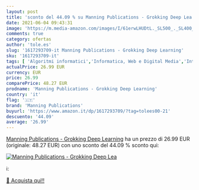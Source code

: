 ```yaml
---
layout: post
title: 'sconto del 44.09 % su Manning Publications - Grokking Deep Lea  '
date: 2021-06-04 09:43:31
image: 'https://m.media-amazon.com/images/I/61erwLHUDtL._SL500_._SL400_.jpg'
comments: true
category: ofertas
author: 'tole.es'
slug: '1617293709-it Manning Publications - Grokking Deep Learning'
sku: '1617293709-it'
tags: [ 'Algoritmi informatici','Informatica, Web e Digital Media','Internet','Libri','Libri universitari','Libri universitari informatica','Linguaggi di programmazione','Progettazione e ingegneria del software','Programmazione','Scienza dei calcolatori','manning publications', ]
actualPrice: 26.99 EUR
currency: EUR
price: 26.99
comparePrice: 48.27 EUR
prodname: 'Manning Publications - Grokking Deep Learning'
country: 'it'
flag: '🇮🇹'
brand: 'Manning Publications'
buyurl: 'https://www.amazon.it/dp/1617293709/?tag=tolees00-21'
descuento: '44.09'
average: '26.99'
---
```


[Manning Publications - Grokking Deep Learning](https://www.amazon.it/dp/1617293709/?tag=tolees00-21) ha un prezzo di 26.99 EUR (originale: 48.27 EUR) con uno sconto del 44.09 % sconto qui:

[![Manning Publications - Grokking Deep Lea](https://m.media-amazon.com/images/I/61erwLHUDtL._SL500_._SL400_.jpg)](https://www.amazon.it/dp/1617293709/?tag=tolees00-21)

ℹ️:


[🛒 Acquista qui!!](https://www.amazon.it/dp/1617293709/?tag=tolees00-21)
